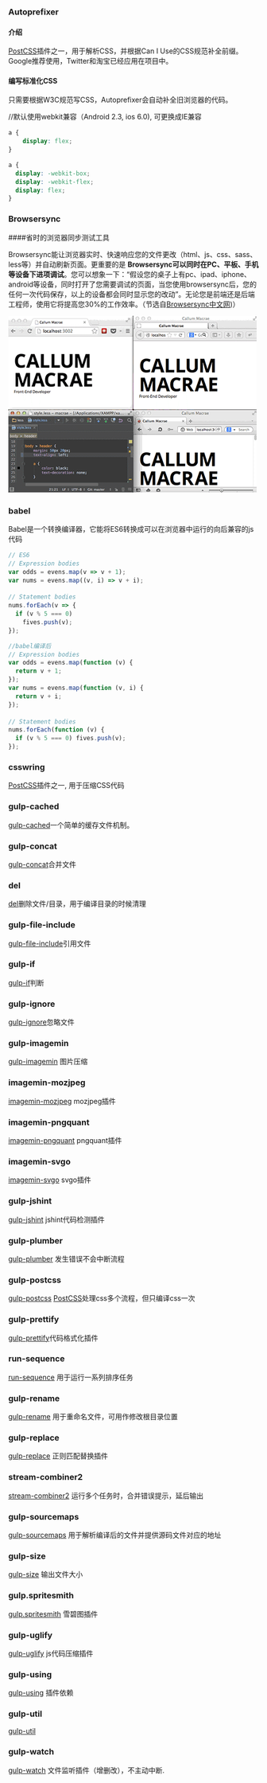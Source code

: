### Autoprefixer

#### 介绍

[PostCSS](https://github.com/postcss/postcss)插件之一，用于解析CSS，并根据Can I Use的CSS规范补全前缀。Google推荐使用，Twitter和淘宝已经应用在项目中。

#### 编写标准化CSS

只需要根据W3C规范写CSS，Autoprefixer会自动补全旧浏览器的代码。

//默认使用webkit兼容（Android 2.3, ios 6.0), 可更换成IE兼容
```css
a {
    display: flex;
}
```

```css
a {
  display: -webkit-box;
  display: -webkit-flex;
  display: flex;
}
```

### Browsersync

####省时的浏览器同步测试工具

Browsersync能让浏览器实时、快速响应您的文件更改（html、js、css、sass、less等）并自动刷新页面。更重要的是 **Browsersync可以同时在PC、平板、手机等设备下进项调试**。您可以想象一下：“假设您的桌子上有pc、ipad、iphone、android等设备，同时打开了您需要调试的页面，当您使用browsersync后，您的任何一次代码保存，以上的设备都会同时显示您的改动”。无论您是前端还是后端工程师，使用它将提高您30%的工作效率。（节选自[Browsersync中文网](http://www.browsersync.cn/))）

![sync-demo](../images/sync-demo.gif)

### babel

Babel是一个转换编译器，它能将ES6转换成可以在浏览器中运行的向后兼容的js代码

```js
// ES6
// Expression bodies
var odds = evens.map(v => v + 1);
var nums = evens.map((v, i) => v + i);

// Statement bodies
nums.forEach(v => {
  if (v % 5 === 0)
    fives.push(v);
});
```

```js
//babel编译后
// Expression bodies
var odds = evens.map(function (v) {
  return v + 1;
});
var nums = evens.map(function (v, i) {
  return v + i;
});

// Statement bodies
nums.forEach(function (v) {
  if (v % 5 === 0) fives.push(v);
});
```

### csswring
[PostCSS](https://github.com/postcss/postcss)插件之一, 用于压缩CSS代码

### gulp-cached
[gulp-cached](https://www.npmjs.com/package/gulp-cached)一个简单的缓存文件机制。

### gulp-concat
[gulp-concat](https://www.npmjs.com/package/gulp-concat)合并文件

### del
[del](https://www.npmjs.com/package/del)删除文件/目录，用于编译目录的时候清理


### gulp-file-include
[gulp-file-include](https://www.npmjs.com/package/gulp-file-include)引用文件


### gulp-if
[gulp-if](https://www.npmjs.com/package/gulp-if)判断


### gulp-ignore
[gulp-ignore](https://www.npmjs.com/package/gulp-ignore)忽略文件


### gulp-imagemin
[gulp-imagemin](https://www.npmjs.com/package/gulp-imagemin) 图片压缩


### imagemin-mozjpeg
[imagemin-mozjpeg](https://www.npmjs.com/package/imagemin-mozjpeg) mozjpeg插件


### imagemin-pngquant
[imagemin-pngquant](https://www.npmjs.com/package/imagemin-pngquant) pngquant插件


### imagemin-svgo
[imagemin-svgo](https://www.npmjs.com/package/imagemin-svgo) svgo插件


### gulp-jshint
[gulp-jshint](https://www.npmjs.com/package/gulp-jshint) jshint代码检测插件


### gulp-plumber
[gulp-plumber](https://www.npmjs.com/package/gulp-plumber) 发生错误不会中断流程

### gulp-postcss
[gulp-postcss](https://www.npmjs.com/package/gulp-postcss)
[PostCSS](https://github.com/postcss/postcss)处理css多个流程，但只编译css一次


### gulp-prettify
[gulp-prettify](https://www.npmjs.com/package/gulp-prettify)代码格式化插件

### run-sequence
[run-sequence](https://www.npmjs.com/package/run-sequence) 用于运行一系列排序任务


### gulp-rename
[gulp-rename](https://www.npmjs.com/package/gulp-rename) 用于重命名文件，可用作修改根目录位置

### gulp-replace
[gulp-replace](https://www.npmjs.com/package/gulp-replace) 正则匹配替换插件

### stream-combiner2
[stream-combiner2](https://www.npmjs.com/package/stream-combiner2) 运行多个任务时，合并错误提示，延后输出

### gulp-sourcemaps
[gulp-sourcemaps](https://www.npmjs.com/package/gulp-sourcemaps) 用于解析编译后的文件并提供源码文件对应的地址


### gulp-size
[gulp-size](https://www.npmjs.com/package/gulp-size) 输出文件大小

### gulp.spritesmith
[gulp.spritesmith](https://www.npmjs.com/package/gulp.spritesmith) 雪碧图插件


### gulp-uglify
[gulp-uglify](https://www.npmjs.com/package/gulp-uglify) js代码压缩插件

### gulp-using
[gulp-using](https://www.npmjs.com/package/gulp-using) 插件依赖

### gulp-util
[gulp-util](https://www.npmjs.com/package/gulp-util)


### gulp-watch
[gulp-watch](https://www.npmjs.com/package/gulp-watch) 文件监听插件（增删改），不主动中断.




















